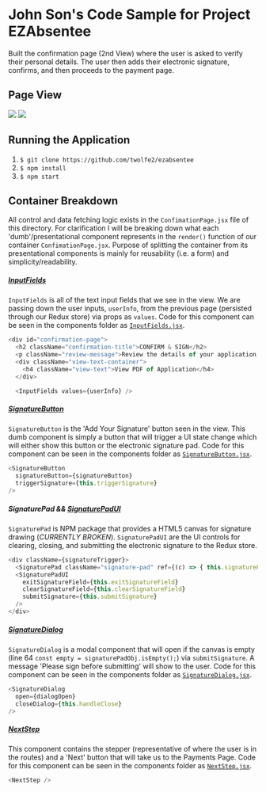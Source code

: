 # John Son's Code Sample for Project EZAbsentee
Built the confirmation page (2nd View) where the user is asked to verify their personal details.
The user then adds their electronic signature, confirms, and then proceeds to the payment page.

## Page View
<img src="http://i.imgur.com/StYDaYa.png" />
<img src="http://i.imgur.com/KhXDrvy.png" />

## Running the Application
1. `$ git clone https://github.com/twolfe2/ezabsentee`
2. `$ npm install`
3. `$ npm start`

## Container Breakdown
All control and data fetching logic exists in the `ConfimationPage.jsx` file of this directory. For clarification I will be breaking down what each 'dumb'/presentational component represents in the `render()` function of our container `ConfimationPage.jsx`. Purpose of splitting the container from its presentational
components is mainly for reusability (i.e. a form) and simplicity/readability.

##### [InputFields](https://github.com/twolfe2/ezabsentee/blob/master/src/components/confirmation/components/InputFields.jsx)
`InputFields` is all of the text input fields that we see in the view. We are passing down
the user inputs, `userInfo`, from the previous page (persisted through our Redux store) via props as
`values`. Code for this component can be seen in the components folder as [`InputFields.jsx`](https://github.com/twolfe2/ezabsentee/blob/master/src/components/confirmation/components/InputFields.jsx).
```javascript
<div id="confirmation-page">
  <h2 className="confirmation-title">CONFIRM & SIGN</h2>
  <p className="review-message">Review the details of your application, and sign below</p>
  <div className="view-text-container">
    <h4 className="view-text">View PDF of Application</h4>
  </div>

  <InputFields values={userInfo} />
```

##### [SignatureButton](https://github.com/twolfe2/ezabsentee/blob/master/src/components/confirmation/components/SignatureButton.jsx)
`SignatureButton` is the 'Add Your Signature' button seen in the view. This dumb component
is simply a button that will trigger a UI state change which will either show this button
or the electronic signature pad. Code for this component can be seen in the components folder as [`SignatureButton.jsx`](https://github.com/twolfe2/ezabsentee/blob/master/src/components/confirmation/components/SignatureButton.jsx).
```javascript
<SignatureButton
  signatureButton={signatureButton}
  triggerSignature={this.triggerSignature}
/>
```

##### SignaturePad && [SignaturePadUI](https://github.com/twolfe2/ezabsentee/blob/master/src/components/confirmation/components/SignaturePadUI.jsx)
`SignaturePad` is NPM package that provides a HTML5 canvas for signature drawing (*CURRENTLY BROKEN*). `SignaturePadUI` are the UI controls for clearing, closing, and submitting the electronic signature to the Redux store.

```javascript
<div className={signatureTrigger}>
  <SignaturePad className="signature-pad" ref={(c) => { this.signaturePad = c; }} />
  <SignaturePadUI
    exitSignatureField={this.exitSignatureField}
    clearSignatureField={this.clearSignatureField}
    submitSignature={this.submitSignature}
  />
</div>
```

##### [SignatureDialog](https://github.com/twolfe2/ezabsentee/blob/master/src/components/confirmation/components/SignatureDialog.jsx)
`SignatureDialog` is a modal component that will open if the canvas is empty (line 64 `const empty = signaturePadObj.isEmpty();`) via `submitSignature`. A message 'Please sign before submitting' will show to the user. Code for this component can be seen in the components folder as [`SignatureDialog.jsx`](https://github.com/twolfe2/ezabsentee/blob/master/src/components/confirmation/components/SignatureDialog.jsx).
```javascript
<SignatureDialog
  open={dialogOpen}
  closeDialog={this.handleClose}
/>
```

##### [NextStep](https://github.com/twolfe2/ezabsentee/blob/master/src/components/confirmation/components/NextStep.jsx)
This component contains the stepper (representative of where the user is in the routes) and
a 'Next' button that will take us to the Payments Page. Code for this component can be seen in the components folder as [`NextStep.jsx`](https://github.com/twolfe2/ezabsentee/blob/master/src/components/confirmation/components/NextStep.jsx).
```javascript
<NextStep />
```
